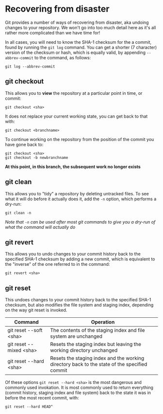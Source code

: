 # Recovering from disaster

Git provides a number of ways of recovering from disaster, aka undoing changes to your repository. We won't go into too much detail here as it's all rather more complicated than we have time for!

In all cases, you will need to know the SHA-1 checksum for the a commit, found by running the `git log` command. You can get a shorter (7 character) version of the checksum or hash, which is equally valid, by appending `--abbrev-commit` to the command, as follows:

    git log --abbrev-commit

## git checkout

This allows you to **view** the repository at a particular point in time, or commit:

    git checkout <sha>

It does not replace your current working state, you can get back to that with:

    git checkout <branchname>

To continue working on the repository from the position of the commit you have gone back to:

    git checkout <sha>
    git checkout -b newbranchname

**At this point, in this branch, the subsequent work no longer exists**

## git clean

This allows you to "tidy" a repository by deleting untracked files. To see what it will do before it actually does it, add the `-n` option, which performs a dry-run:

    git clean -n

*Note that `-n` can be used after most git commands to give you a dry-run of what the command will actually do*

## git revert

This allows you to undo changes to your commit history back to the specified SHA-1 checksum by adding a new commit, which is equivalent to the "inverse" of the one referred to in the command:

    git revert <sha>

## git reset

This undoes changes to your commit history back to the specified SHA-1 checksum, but also modifies the file system and staging index, depending on the way git reset is invoked.

| Command | Operation |
|---------|-----------|
| git reset --soft &lt;sha&gt; | The contents of the staging index and file system are unchanged |
| git reset --mixed &lt;sha&gt; | Resets the staging index but leaving the working directory unchanged |
| git reset --hard &lt;sha&gt; | Resets the staging index and the working directory back to the state of the specified commit |

Of these options `git reset --hard <sha>` is the most dangerous and commonly used invokation. It is most commonly used to return everything (commit history, staging index and file system) back to the state it was in before the most recent commit, with:

    git reset --hard HEAD^





